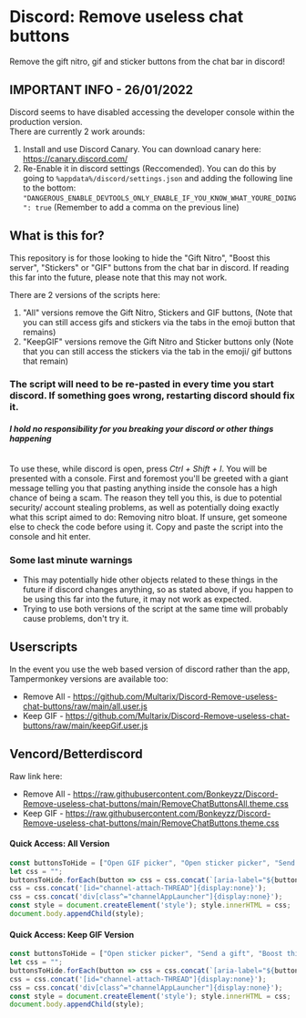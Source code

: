 # Discord: Remove useless chat buttons
Remove the gift nitro, gif and sticker buttons from the chat bar in discord!

## IMPORTANT INFO - 26/01/2022
Discord seems to have disabled accessing the developer console within the production version.<br>
There are currently 2 work arounds:<br>
1. Install and use Discord Canary. You can download canary here: https://canary.discord.com/<br>
2. Re-Enable it in discord settings (Reccomended). You can do this by going to `%appdata%/discord/settings.json` and adding the following line to the bottom:<br> `"DANGEROUS_ENABLE_DEVTOOLS_ONLY_ENABLE_IF_YOU_KNOW_WHAT_YOURE_DOING": true` (Remember to add a comma on the previous line)


## What is this for?
This repository is for those looking to hide the "Gift Nitro", "Boost this server", "Stickers" or "GIF" buttons from the chat bar in discord. If reading this far into the future, please note that this may not work.<br>

There are 2 versions of the scripts here:<br>
1. "All" versions remove the Gift Nitro, Stickers and GIF buttons, (Note that you can still access gifs and stickers via the tabs in the emoji button that remains)
2. "KeepGIF" versions remove the Gift Nitro and Sticker buttons only (Note that you can still access the stickers via the tab in the emoji/ gif buttons that remain)


###  **The script will need to be re-pasted in every time you start discord. If something goes wrong, restarting discord should fix it.**
#### _**I hold no responsibility for you breaking your discord or other things happening**_

<br>
To use these, while discord is open, press <i>Ctrl + Shift + I</i>. You will be presented with a console. First and foremost you'll be greeted with a giant message telling you that pasting anything inside the console has a high chance of being a scam. The reason they tell you this, is due to potential security/ account stealing problems, as well as potentially doing exactly what this script aimed to do: Removing nitro bloat. If unsure, get someone else to check the code before using it.
Copy and paste the script into the console and hit enter.<br>

### Some last minute warnings
- This may potentially hide other objects related to these things in the future if discord changes anything, so as stated above, if you happen to be using this far into the future, it may not work as expected.
- Trying to use both versions of the script at the same time will probably cause problems, don't try it.

## Userscripts
In the event you use the web based version of discord rather than the app, Tampermonkey versions are available too:
- Remove All - https://github.com/Multarix/Discord-Remove-useless-chat-buttons/raw/main/all.user.js
- Keep GIF - https://github.com/Multarix/Discord-Remove-useless-chat-buttons/raw/main/keepGif.user.js

## Vencord/Betterdiscord

Raw link here:
- Remove All - https://raw.githubusercontent.com/Bonkeyzz/Discord-Remove-useless-chat-buttons/main/RemoveChatButtonsAll.theme.css
- Keep GIF - https://raw.githubusercontent.com/Bonkeyzz/Discord-Remove-useless-chat-buttons/main/RemoveChatButtons.theme.css

#### Quick Access: All Version

```js
const buttonsToHide = ["Open GIF picker", "Open sticker picker", "Send a gift", "Boost this server", "Apps"];
let css = "";
buttonsToHide.forEach(button => css = css.concat(`[aria-label="${button}"]{display:none}`));
css = css.concat('[id="channel-attach-THREAD"]{display:none}');
css = css.concat('div[class^="channelAppLauncher"]{display:none}');
const style = document.createElement('style'); style.innerHTML = css;
document.body.appendChild(style);
```

#### Quick Access: Keep GIF Version

```js
const buttonsToHide = ["Open sticker picker", "Send a gift", "Boost this server", "Apps"];
let css = "";
buttonsToHide.forEach(button => css = css.concat(`[aria-label="${button}"]{display:none}`));
css = css.concat('[id="channel-attach-THREAD"]{display:none}');
css = css.concat('div[class^="channelAppLauncher"]{display:none}');
const style = document.createElement('style'); style.innerHTML = css;
document.body.appendChild(style);
```
